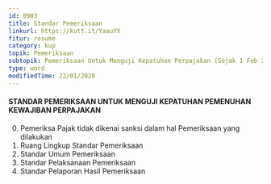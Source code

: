 ```yaml
---
id: 0903
title: Standar Pemeriksaan
linkurl: https://kutt.it/YaauYX
fitur: resume
category: kup
topik: Pemeriksaan
subtopik: Pemeriksaan Untuk Menguji Kepatuhan Perpajakan (Sejak 1 Feb 2013)
type: word
modifiedTime: 22/01/2020
---
```


#### STANDAR PEMERIKSAAN UNTUK MENGUJI KEPATUHAN PEMENUHAN KEWAJIBAN PERPAJAKAN
0. Pemeriksa Pajak tidak dikenai sanksi dalam hal Pemeriksaan yang dilakukan
0. Ruang Lingkup Standar Pemeriksaan
0. Standar Umum Pemeriksaan
0. Standar Pelaksanaan Pemeriksaan
0. Standar Pelaporan Hasil Pemeriksaan

